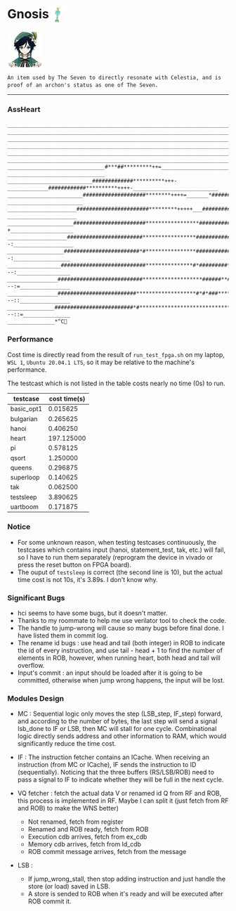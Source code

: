 #  Gnosis<img src="./doc/assets/Item_Venti_Gnosis.png" height="40" align=center />

<img src="./doc/assets/Character_Venti_Thumb.png" height="80" align=center />

`An item used by The Seven to directly resonate with Celestia, and is proof of an archon's status as one of The Seven.`
***

### AssHeart

```
_________________________________________________________________________________________________________________________
_________________________________________________________________________________________________________________________
_________________________________________________________________________________________________________________________
_________________________________________________________________________________________________________________________
_________________________________________________________________________________________________________________________
_________________________________________________________________________________________________________________________
_______________________________#***##*********++=_______________________#**************++-_______________________________
___________________________#############**********+++-_____________############**********++++-___________________________
________________________####################********++++=_______*###############*********++++++=-________________________
______________________#######################*********+++++___##################**********++++++==-______________________
_____________________#######################*****************##################*********+++++++====-+____________________
___________________########################*****************###############************+*+++++++===--:___________________
__________________########################*#****************#############**************+++++++++====--:__________________
_________________###########################***************#*#########****************++++++++++====---:_________________
________________###########################*******************######**#*************+++++++++++=====---:=________________
________________#########################*******************#*#*###****************++++++++++=======---::________________
_______________#########################*#*****************************************+++++++++========---::=_______________
_______________*^C🤡

```
### Performance

Cost time is directly read from the result of `run_test_fpga.sh` on my laptop, `WSL 1`, `Ubuntu 20.04.1 LTS`, so it may be relative to the machine's performance.

The testcast which is not listed in the table costs nearly no time (0s) to run.

| testcase   | cost time(s) |
| ---------- | ------------ |
| basic_opt1 | 0.015625     |
| bulgarian  | 0.265625     |
| hanoi      | 0.406250     |
| heart      | 197.125000   |
| pi         | 0.578125     |
| qsort      | 1.250000     |
| queens     | 0.296875     |
| superloop  | 0.140625     |
| tak        | 0.062500     |
| testsleep  | 3.890625     |
| uartboom   | 0.171875     |

### Notice

- For some unknown reason, when testing testcases continuously, the testcases which contains input (hanoi, statement_test, tak, etc.) will fail, so I have to run them separately (reprogram the device in vivado or press the reset button on FPGA board).
- The ouput of `testsleep` is correct (the second line is 10), but the actual time cost is not 10s, it's 3.89s. I don't know why.

### Significant Bugs

- hci seems to have some bugs, but it doesn't matter.
- Thanks to my roommate to help me use verilator tool to check the code.
- The handle to jump-wrong will cause so many bugs before final done. I have listed them in commit log.
- The rename id bugs : use head and tail (both integer) in ROB to indicate the id of every instruction, and use tail - head + 1 to find the number of elements in ROB, however, when running heart, both head and tail will overflow.
- Input's commit : an input should be loaded after it is going to be committed, otherwise when jump wrong happens, the input will be lost.

### Modules Design

- MC : Sequential logic only moves the step (LSB_step, IF_step) forward, and according to the number of bytes, the last step will send a signal lsb_done to IF or LSB, then MC will stall for one cycle. Combinational logic directly sends address and other information to RAM, which would significantly reduce the time cost.

- IF : The instruction fetcher contains an ICache. When receiving an instruction (from MC or ICache), IF sends the instruction to ID (sequentially). Noticing that the three buffers (RS/LSB/ROB) need to pass a signal to IF to indicate whether they will be full in the next cycle.

- VQ fetcher : fetch the actual data V or renamed id Q from RF and ROB, this process is implemented in RF. Maybe I can split it (just fetch from RF and ROB) to make the WNS better)
    - Not renamed, fetch from register
    - Renamed and ROB ready, fetch from ROB
    - Execution cdb arrives, fetch from ex_cdb
    - Memory cdb arrives, fetch from ld_cdb
    - ROB commit message arrives, fetch from the message

- LSB : 
  - If jump_wrong_stall, then stop adding instruction and just handle the store (or load) saved in LSB.
  - A store is sended to ROB when it's ready and will be executed after ROB commit it.